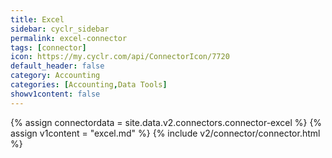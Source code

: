 ```yaml
---
title: Excel
sidebar: cyclr_sidebar
permalink: excel-connector
tags: [connector]
icon: https://my.cyclr.com/api/ConnectorIcon/7720
default_header: false
category: Accounting
categories: [Accounting,Data Tools]
showv1content: false
---
```

{% assign connectordata = site.data.v2.connectors.connector-excel %}
{% assign v1content = "excel.md" %}
{% include v2/connector/connector.html %}	